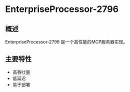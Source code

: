 # EnterpriseProcessor-2796

## 概述

EnterpriseProcessor-2796 是一个高性能的MCP服务器实现。

## 主要特性

- 高吞吐量
- 低延迟
- 易于部署

